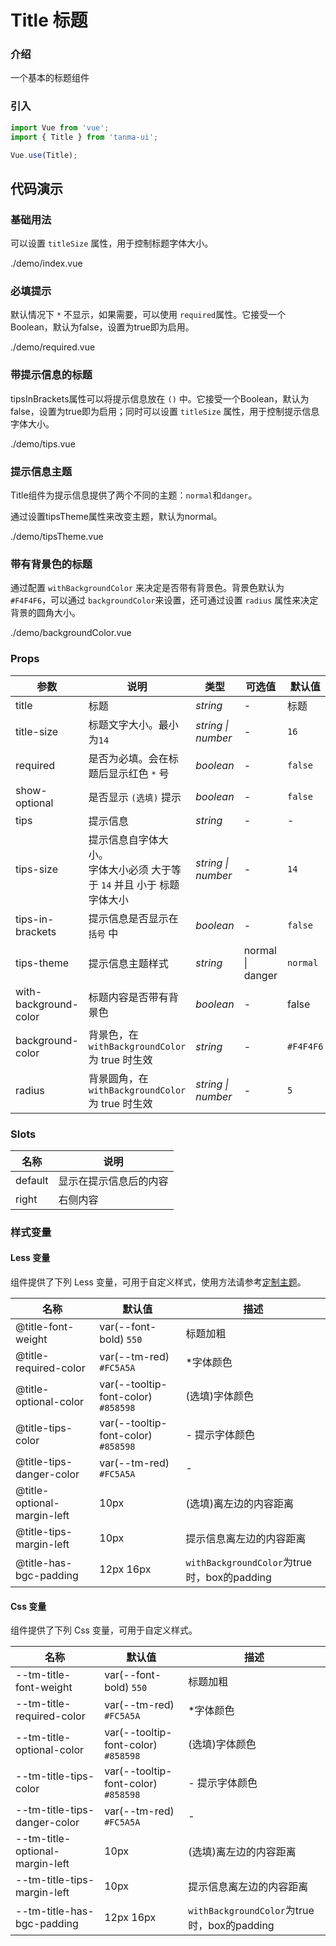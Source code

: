 # Title 标题

### 介绍

一个基本的标题组件

### 引入

```js
import Vue from 'vue';
import { Title } from 'tanma-ui';

Vue.use(Title);
```

## 代码演示

### 基础用法

可以设置 `titleSize` 属性，用于控制标题字体大小。

<demo-code>./demo/index.vue</demo-code>

### 必填提示

默认情况下 `*` 不显示，如果需要，可以使用 `required`属性。它接受一个Boolean，默认为false，设置为true即为启用。

<demo-code>./demo/required.vue</demo-code>

### 带提示信息的标题

tipsInBrackets属性可以将提示信息放在 `()` 中。它接受一个Boolean，默认为false，设置为true即为启用；同时可以设置 `titleSize` 属性，用于控制提示信息字体大小。

<demo-code>./demo/tips.vue</demo-code>

### 提示信息主题

Title组件为提示信息提供了两个不同的主题：`normal`和`danger`。

通过设置tipsTheme属性来改变主题，默认为normal。

<demo-code>./demo/tipsTheme.vue</demo-code>

### 带有背景色的标题

通过配置 `withBackgroundColor` 来决定是否带有背景色。背景色默认为 `#F4F4F6`，可以通过 `backgroundColor`来设置，还可通过设置 `radius` 属性来决定背景的圆角大小。

<demo-code>./demo/backgroundColor.vue</demo-code>

### Props

参数 | 说明 | 类型 | 可选值 | 默认值
-- | -- | -- | -- | --
title | 标题 | _string_ | - | 标题
title-size | 标题文字大小。最小为`14` | _string \| number_ | - | `16`
required | 是否为必填。会在标题后显示红色 `*` 号 | _boolean_ | - | `false`
show-optional | 是否显示 `(选填)` 提示 | _boolean_ | - | `false`
tips | 提示信息 | _string_ | - | -
tips-size | 提示信息自字体大小。<br >字体大小必须 大于等于 `14` 并且 小于 标题字体大小 | _string \| number_ | - | `14`
tips-in-brackets | 提示信息是否显示在 `括号` 中 | _boolean_ | - | `false`
tips-theme | 提示信息主题样式 | _string_ | normal \| danger | `normal`
with-background-color | 标题内容是否带有背景色 | _boolean_ | - | false
background-color | 背景色，在 `withBackgroundColor` 为 true 时生效 | _string_ | - | `#F4F4F6`
radius | 背景圆角，在 `withBackgroundColor` 为 true 时生效 | _string \| number_ | - | `5`

### Slots

名称 | 说明
-- | --
default | 显示在提示信息后的内容
right | 右侧内容


### 样式变量

#### Less 变量

组件提供了下列 Less 变量，可用于自定义样式，使用方法请参考[定制主题](#/theme)。

名称 | 默认值 | 描述
-- | -- | --
@title-font-weight | var(--font-bold) `550` | 标题加粗
@title-required-color | var(--tm-red) `#FC5A5A` | *字体颜色
@title-optional-color | var(--tooltip-font-color) `#858598` | (选填)字体颜色 
@title-tips-color | var(--tooltip-font-color) `#858598` | - 提示字体颜色
@title-tips-danger-color | var(--tm-red) `#FC5A5A` | - | `danger`模式下标题颜色
@title-optional-margin-left | 10px | (选填)离左边的内容距离
@title-tips-margin-left | 10px | 提示信息离左边的内容距离
@title-has-bgc-padding | 12px 16px | `withBackgroundColor`为true时，box的padding

#### Css 变量

组件提供了下列 Css 变量，可用于自定义样式。

名称 | 默认值 | 描述
-- | -- | --
--tm-title-font-weight | var(--font-bold) `550` | 标题加粗
--tm-title-required-color | var(--tm-red) `#FC5A5A` | *字体颜色
--tm-title-optional-color | var(--tooltip-font-color) `#858598` | (选填)字体颜色 
--tm-title-tips-color | var(--tooltip-font-color) `#858598` | - 提示字体颜色
--tm-title-tips-danger-color | var(--tm-red) `#FC5A5A` | - | `danger`模式下标题颜色
--tm-title-optional-margin-left | 10px | (选填)离左边的内容距离
--tm-title-tips-margin-left | 10px | 提示信息离左边的内容距离
--tm-title-has-bgc-padding | 12px 16px | `withBackgroundColor`为true时，box的padding

